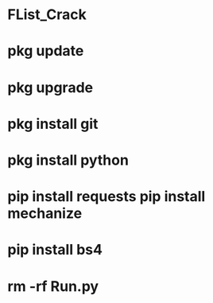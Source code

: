# FList_Crack



# pkg update

# pkg upgrade

# pkg install git

# pkg install python

# pip install requests pip install mechanize

# pip install bs4

# rm -rf Run.py


